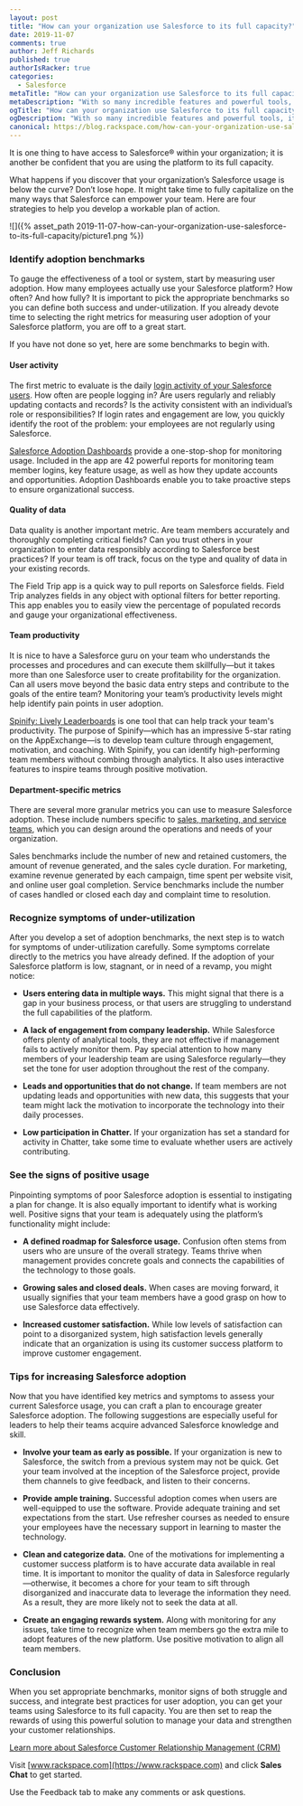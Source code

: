 ```yaml
---
layout: post
title: "How can your organization use Salesforce to its full capacity?"
date: 2019-11-07
comments: true
author: Jeff Richards
published: true
authorIsRacker: true
categories:
  - Salesforce
metaTitle: "How can your organization use Salesforce to its full capacity?"
metaDescription: "With so many incredible features and powerful tools, it can be hard to unlock the full potential of a customer success platform like Salesforce."
ogTitle: "How can your organization use Salesforce to its full capacity?"
ogDescription: "With so many incredible features and powerful tools, it can be hard to unlock the full potential of a customer success platform like Salesforce."
canonical: https://blog.rackspace.com/how-can-your-organization-use-salesforce-to-its-full-capacity/
---
```


It is one thing to have access to Salesforce&reg; within your organization; it
is another be confident that you are using the platform to its full capacity.

What happens if you discover that your organization’s Salesforce usage is below
the curve? Don’t lose hope. It might take time to fully capitalize on the many
ways that Salesforce can empower your team. Here are four strategies to help you
develop a workable plan of action.

<!--more-->

![]({% asset_path 2019-11-07-how-can-your-organization-use-salesforce-to-its-full-capacity/picture1.png %})

### Identify adoption benchmarks

To gauge the effectiveness of a tool or system, start by measuring user adoption.
How many employees actually use your Salesforce platform? How often? And how
fully? It is important to pick the appropriate benchmarks so you can define both
success and under-utilization. If you already devote time to selecting the right
metrics for measuring user adoption of your Salesforce platform, you are off to
a great start.

If you have not done so yet, here are some benchmarks to begin with.

#### User activity

The first metric to evaluate is the daily
[login activity of your Salesforce users](https://www.salesforce.org/measuring-adoption-is-your-crm-solution-healthy-and-growing/).
How often are people logging in? Are users regularly and reliably updating
contacts and records? Is the activity consistent with an individual’s role or
responsibilities? If login rates and engagement are low, you quickly identify
the root of the problem: your employees are not regularly using Salesforce.

[Salesforce Adoption Dashboards](https://appexchange.salesforce.com/appxListingDetail?listingId=a0N30000004gHhLEAU)
provide a one-stop-shop for monitoring usage. Included in the app are 42
powerful reports for monitoring team member logins, key feature usage, as well
as how they update accounts and opportunities. Adoption Dashboards enable you
to take proactive steps to ensure organizational success.

#### Quality of data

Data quality is another important metric. Are team members accurately and
thoroughly completing critical fields? Can you trust others in your organization
to enter data responsibly according to Salesforce best practices? If your team
is off track, focus on the type and quality of data in your existing records.

The Field Trip app is a quick way to pull reports on Salesforce fields. Field
Trip analyzes fields in any object with optional filters for better reporting.
This app enables you to easily view the percentage of populated records and
gauge your organizational effectiveness.

#### Team productivity

It is nice to have a Salesforce guru on your team who understands the processes
and procedures and can execute them skillfully&mdash;but it takes more than one
Salesforce user to create profitability for the organization. Can all users move
beyond the basic data entry steps and contribute to the goals of the entire team?
Monitoring your team’s productivity levels might help identify pain points in
user adoption.

[Spinify: Lively Leaderboards](https://appexchange.salesforce.com/appxListingDetail?listingId=a0N3A00000DqDQnUAN)
is one tool that can help track your team's productivity. The purpose of
Spinify&mdash;which has an impressive 5-star rating on the AppExchange&mdash;is
to develop team culture through engagement, motivation, and coaching. With
Spinify, you can identify high-performing team members without combing through
analytics. It also uses interactive features to inspire teams through positive
motivation.

#### Department-specific metrics

There are several more granular metrics you can use to measure Salesforce
adoption. These include numbers specific to
[sales, marketing, and service teams](https://www.mycustomer.com/selling/crm/crm-metrics-what-should-you-monitor-and-measure),
which you can design around the operations and needs of your organization.

Sales benchmarks include the number of new and retained customers, the amount
of revenue generated, and the sales cycle duration. For marketing, examine
revenue generated by each campaign, time spent per website visit, and online
user goal completion. Service benchmarks include the number of cases handled or
closed each day and complaint time to resolution.

### Recognize symptoms of under-utilization

After you develop a set of adoption benchmarks, the next step is to watch for
symptoms of under-utilization carefully. Some symptoms correlate directly to the
metrics you have already defined. If the adoption of your Salesforce platform is
low, stagnant, or in need of a revamp, you might notice:

- **Users entering data in multiple ways.** This might signal that there is a
  gap in your business process, or that users are struggling to understand the
  full capabilities of the platform.

- **A lack of engagement from company leadership.** While Salesforce offers
  plenty of analytical tools, they are not effective if management fails to
  actively monitor them. Pay special attention to how many members of your
  leadership team are using Salesforce regularly&mdash;they set the tone for
  user adoption throughout the rest of the company.

- **Leads and opportunities that do not change.** If team members are not updating
  leads and opportunities with new data, this suggests that your team might
  lack the motivation to incorporate the technology into their daily processes.

- **Low participation in Chatter.** If your organization has set a standard for
  activity in Chatter, take some time to evaluate whether users are actively
  contributing.

### See the signs of positive usage

Pinpointing symptoms of poor Salesforce adoption is essential to instigating a
plan for change. It is also equally important to identify what is working well.
Positive signs that your team is adequately using the platform’s functionality
might include:

- **A defined roadmap for Salesforce usage.** Confusion often stems from users
  who are unsure of the overall strategy. Teams thrive when management provides
  concrete goals and connects the capabilities of the technology to those goals.

- **Growing sales and closed deals.** When cases are moving forward, it usually
  signifies that your team members have a good grasp on how to use Salesforce
  data effectively.

- **Increased customer satisfaction.** While low levels of satisfaction can point
  to a disorganized system, high satisfaction levels generally indicate that an
  organization is using its customer success platform to improve customer
  engagement.

### Tips for increasing Salesforce adoption

Now that you have identified key metrics and symptoms to assess your current
Salesforce usage, you can craft a plan to encourage greater Salesforce adoption.
The following suggestions are especially useful for leaders to help their teams
acquire advanced Salesforce knowledge and skill.

- **Involve your team as early as possible.** If your organization is new to
  Salesforce, the switch from a previous system may not be quick. Get your team
  involved at the inception of the Salesforce project, provide them channels to
  give feedback, and listen to their concerns.

- **Provide ample training.** Successful adoption comes when users are
  well-equipped to use the software. Provide adequate training and set
  expectations from the start. Use refresher courses as needed to ensure your
  employees have the necessary support in learning to master the technology.

- **Clean and categorize data.** One of the motivations for implementing a
  customer success platform is to have accurate data available in real time. It
  is important to monitor the quality of data in Salesforce regularly&mdash;otherwise,
  it becomes a chore for your team to sift through disorganized and inaccurate
  data to leverage the information they need. As a result, they are more likely
  not to seek the data at all.

- **Create an engaging rewards system.** Along with monitoring for any issues,
  take time to recognize when team members go the extra mile to adopt features
  of the new platform. Use positive motivation to align all team members.

### Conclusion

When you set appropriate benchmarks, monitor signs of both struggle and success,
and integrate best practices for user adoption, you can get your teams using
Salesforce to its full capacity. You are then set to reap the rewards of using
this powerful solution to manage your data and strengthen your customer
relationships.

<a class="cta red" id="cta" href="https://www.rackspace.com/salesforce">Learn more about Salesforce Customer Relationship Management (CRM)</a>

Visit [www.rackspace.com](https://www.rackspace.com) and click **Sales Chat**
to get started.

Use the Feedback tab to make any comments or ask questions.
